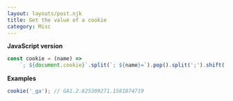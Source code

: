 ```yaml
---
layout: layouts/post.njk
title: Get the value of a cookie
category: Misc
---
```


**JavaScript version**

```js
const cookie = (name) =>
	`; ${document.cookie}`.split(`; ${name}=`).pop().split(';').shift();
```

**Examples**

```js
cookie('_ga'); // GA1.2.825309271.1581874719
```

